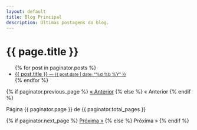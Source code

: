 ```yaml
---
layout: default
title: Blog Principal
description: Últimas postagens do blog.
---
```


<h1>{{ page.title }}</h1>

<div class="post-list">
  <ul>
  {% for post in paginator.posts %}
    <li>
      <a href="{{ post.url | relative_url }}">{{ post.title }}
      <small>— {{ post.date | date: "%d %b %Y" }}</small>
      </a>
    </li>
  {% endfor %}
  </ul>
</div>

<div class="pagination">
  {% if paginator.previous_page %}
    <a href="{{ paginator.previous_page_path | relative_url }}" class="previous-page">&laquo; Anterior</a>
  {% else %}
    <span class="previous-page disabled">&laquo; Anterior</span>
  {% endif %}

  <span class="page_number ">Página {{ paginator.page }} de {{ paginator.total_pages }}</span>

  {% if paginator.next_page %}
    <a href="{{ paginator.next_page_path | relative_url }}" class="next-page">Próxima &raquo;</a>
  {% else %}
    <span class="next-page disabled">Próxima &raquo;</span>
  {% endif %}
</div>
